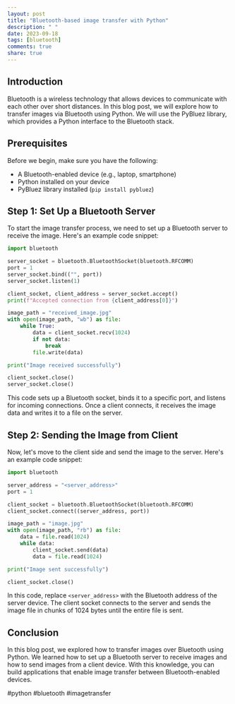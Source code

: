 ```yaml
---
layout: post
title: "Bluetooth-based image transfer with Python"
description: " "
date: 2023-09-18
tags: [bluetooth]
comments: true
share: true
---
```

## Introduction
Bluetooth is a wireless technology that allows devices to communicate with each other over short distances. In this blog post, we will explore how to transfer images via Bluetooth using Python. We will use the PyBluez library, which provides a Python interface to the Bluetooth stack.

## Prerequisites
Before we begin, make sure you have the following:
- A Bluetooth-enabled device (e.g., laptop, smartphone)
- Python installed on your device
- PyBluez library installed (`pip install pybluez`)

## Step 1: Set Up a Bluetooth Server
To start the image transfer process, we need to set up a Bluetooth server to receive the image. Here's an example code snippet:

```python
import bluetooth

server_socket = bluetooth.BluetoothSocket(bluetooth.RFCOMM)
port = 1
server_socket.bind(("", port))
server_socket.listen(1)

client_socket, client_address = server_socket.accept()
print(f"Accepted connection from {client_address[0]}")

image_path = "received_image.jpg"
with open(image_path, "wb") as file:
    while True:
        data = client_socket.recv(1024)
        if not data:
            break
        file.write(data)

print("Image received successfully")

client_socket.close()
server_socket.close()
```

This code sets up a Bluetooth socket, binds it to a specific port, and listens for incoming connections. Once a client connects, it receives the image data and writes it to a file on the server.

## Step 2: Sending the Image from Client
Now, let's move to the client side and send the image to the server. Here's an example code snippet:

```python
import bluetooth

server_address = "<server_address>"
port = 1

client_socket = bluetooth.BluetoothSocket(bluetooth.RFCOMM)
client_socket.connect((server_address, port))

image_path = "image.jpg"
with open(image_path, "rb") as file:
    data = file.read(1024)
    while data:
        client_socket.send(data)
        data = file.read(1024)

print("Image sent successfully")

client_socket.close()
```

In this code, replace `<server_address>` with the Bluetooth address of the server device. The client socket connects to the server and sends the image file in chunks of 1024 bytes until the entire file is sent.

## Conclusion
In this blog post, we explored how to transfer images over Bluetooth using Python. We learned how to set up a Bluetooth server to receive images and how to send images from a client device. With this knowledge, you can build applications that enable image transfer between Bluetooth-enabled devices.

#python #bluetooth #imagetransfer